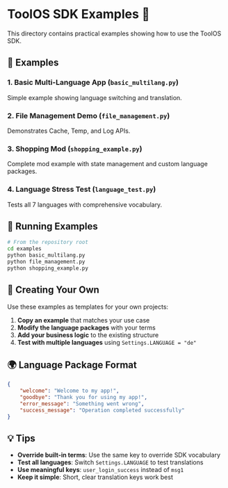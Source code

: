 # ToolOS SDK Examples 🚀

This directory contains practical examples showing how to use the ToolOS SDK.

## 📁 Examples

### 1. **Basic Multi-Language App** (`basic_multilang.py`)
Simple example showing language switching and translation.

### 2. **File Management Demo** (`file_management.py`) 
Demonstrates Cache, Temp, and Log APIs.

### 3. **Shopping Mod** (`shopping_example.py`)
Complete mod example with state management and custom language packages.

### 4. **Language Stress Test** (`language_test.py`)
Tests all 7 languages with comprehensive vocabulary.

## 🚀 Running Examples

```bash
# From the repository root
cd examples
python basic_multilang.py
python file_management.py
python shopping_example.py
```

## 📝 Creating Your Own

Use these examples as templates for your own projects:

1. **Copy an example** that matches your use case
2. **Modify the language packages** with your terms
3. **Add your business logic** to the existing structure
4. **Test with multiple languages** using `Settings.LANGUAGE = "de"`

## 🌍 Language Package Format

```json
{
    "welcome": "Welcome to my app!",
    "goodbye": "Thank you for using my app!",
    "error_message": "Something went wrong",
    "success_message": "Operation completed successfully"
}
```

## 💡 Tips

- **Override built-in terms**: Use the same key to override SDK vocabulary
- **Test all languages**: Switch `Settings.LANGUAGE` to test translations
- **Use meaningful keys**: `user_login_success` instead of `msg1`
- **Keep it simple**: Short, clear translation keys work best